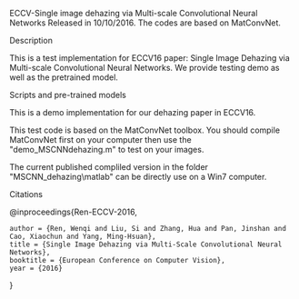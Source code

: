ECCV-Single image dehazing via Multi-scale Convolutional Neural Networks
Released in 10/10/2016. The codes are based on MatConvNet.

Description

This is a test implementation for ECCV16 paper: Single Image Dehazing via Multi-scale Convolutional Neural Networks. We provide testing demo as well as the pretrained model. 

Scripts and pre-trained models

This is a demo implementation for our dehazing paper in ECCV16.

This test code is based on the MatConvNet toolbox. 
You should compile MatConvNet first on your computer then use the "demo_MSCNNdehazing.m" to test on your images.

The current published compliled version in the folder "MSCNN_dehazing\matlab" can be directly use on a Win7 computer.

Citations

@inproceedings{Ren-ECCV-2016,

    author = {Ren, Wenqi and Liu, Si and Zhang, Hua and Pan, Jinshan and Cao, Xiaochun and Yang, Ming-Hsuan},
    title = {Single Image Dehazing via Multi-Scale Convolutional Neural Networks},
    booktitle = {European Conference on Computer Vision},
    year = {2016}
}

